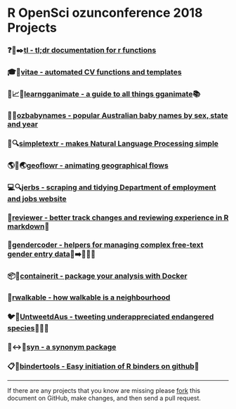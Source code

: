 
R OpenSci ozunconference 2018 Projects
======================================

### ❓📝✒️[tl - tl;dr documentation for r functions](https://github.com/ropenscilabs/tl)

### 🎓📄[vitae - automated CV functions and templates](https://github.com/ropenscilabs/vitae)

### 🏫📈✨[learngganimate - a guide to all things gganimate](https://github.com/ropenscilabs/learngganimate)📚

### 👶📛[ozbabynames - popular Australian baby names by sex, state and year](https://github.com/ropenscilabs/ozbabynames)

### 📘🔍[simpletextr - makes Natural Language Processing simple](https://github.com/ropenscilabs/simpletextr)

### 🌎🔁🌏[geoflowr - animating geographical flows](https://github.com/ropenscilabs/geoflowr/)

### 💻🔍[jerbs - scraping and tidying Department of employment and jobs website](https://github.com/gabyd/jerbs)

### 💬[reviewer - better track changes and reviewing experience in R markdown](https://github.com/ropenscilabs/reviewer)📝

### 🌈[gendercoder - helpers for managing complex free-text gender entry data](https://github.com/ropenscilabs/gendercoder)👥➡️👩👨🌈

### 📦🐋[containerit - package your analysis with Docker](https://github.com/ropenscilabs/containerit)

### 🚶[rwalkable - how walkable is a neighbourhood](https://github.com/sa-lee/rwalkable)

### 🐦💬[UntweetdAus - tweeting underappreciated endangered species](https://github.com/ropenscilabs/UntweetdAus)🐜🐛🐍

### 📖↔️📝[syn - a synonym package](https://github.com/ropenscilabs/syn)

### 📋📎[bindertools - Easy initiation of R binders on github](https://github.com/ropenscilabs/bindertools)📂

------------------------------------------------------------------------

If there are any projects that you know are missing please [fork](https://github.com/ropensci/ozunconf18) this document on GitHub, make changes, and then send a pull request.
